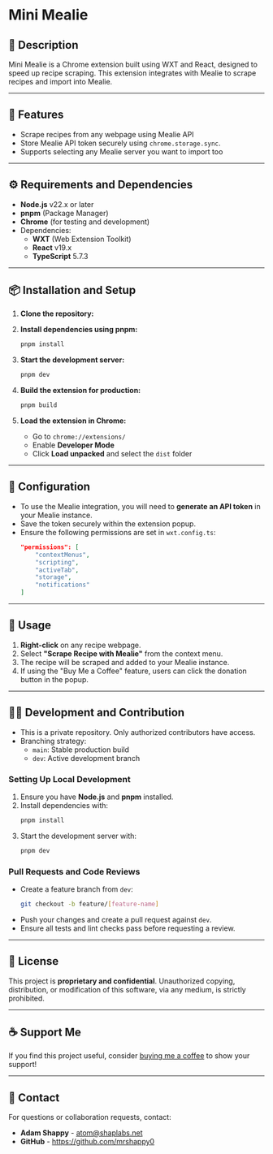 # Mini Mealie

## 📖 Description

Mini Mealie is a Chrome extension built using WXT and React, designed to speed up recipe scraping. This extension integrates with Mealie to scrape recipes and import into Mealie.

---

## 🚀 Features

-   Scrape recipes from any webpage using Mealie API
-   Store Mealie API token securely using `chrome.storage.sync`.
-   Supports selecting any Mealie server you want to import too

---

## ⚙️ Requirements and Dependencies

-   **Node.js** v22.x or later
-   **pnpm** (Package Manager)
-   **Chrome** (for testing and development)
-   Dependencies:
    -   **WXT** (Web Extension Toolkit)
    -   **React** v19.x
    -   **TypeScript** 5.7.3

---

## 📦 Installation and Setup

1. **Clone the repository:**

2. **Install dependencies using pnpm:**

    ```bash
    pnpm install
    ```

3. **Start the development server:**

    ```bash
    pnpm dev
    ```

4. **Build the extension for production:**

    ```bash
    pnpm build
    ```

5. **Load the extension in Chrome:**
    - Go to `chrome://extensions/`
    - Enable **Developer Mode**
    - Click **Load unpacked** and select the `dist` folder

---

## 🔑 Configuration

-   To use the Mealie integration, you will need to **generate an API token** in your Mealie instance.
-   Save the token securely within the extension popup.
-   Ensure the following permissions are set in `wxt.config.ts`:
    ```json
    "permissions": [
        "contextMenus",
        "scripting",
        "activeTab",
        "storage",
        "notifications"
    ]
    ```

---

## 🚀 Usage

1. **Right-click** on any recipe webpage.
2. Select **"Scrape Recipe with Mealie"** from the context menu.
3. The recipe will be scraped and added to your Mealie instance.
4. If using the "Buy Me a Coffee" feature, users can click the donation button in the popup.

---

## 👨‍💻 Development and Contribution

-   This is a private repository. Only authorized contributors have access.
-   Branching strategy:
    -   `main`: Stable production build
    -   `dev`: Active development branch

### Setting Up Local Development

1. Ensure you have **Node.js** and **pnpm** installed.
2. Install dependencies with:
    ```bash
    pnpm install
    ```
3. Start the development server with:
    ```bash
    pnpm dev
    ```

### Pull Requests and Code Reviews

-   Create a feature branch from `dev`:
    ```bash
    git checkout -b feature/[feature-name]
    ```
-   Push your changes and create a pull request against `dev`.
-   Ensure all tests and lint checks pass before requesting a review.

---

## 📄 License

This project is **proprietary and confidential**. Unauthorized copying, distribution, or modification of this software, via any medium, is strictly prohibited.

---

## ☕ Support Me

If you find this project useful, consider [buying me a coffee](https://www.buymeacoffee.com/yourusername) to show your support!

---

## 📧 Contact

For questions or collaboration requests, contact:

-   **Adam Shappy** - atom@shaplabs.net
-   **GitHub** - https://github.com/mrshappy0
